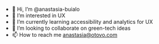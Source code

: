 - 👋 Hi, I’m @anastasia-buialo
- 👀 I’m interested in UX
- 🌱 I’m currently learning accessibility and analytics for UX
- 💞️ I’m looking to collaborate on green-tech ideas
- 📫 How to reach me anastasia@otovo.com

<!---
anastasia-buialo/anastasia-buialo is a ✨ special ✨ repository because its `README.md` (this file) appears on your GitHub profile.
You can click the Preview link to take a look at your changes.
--->
